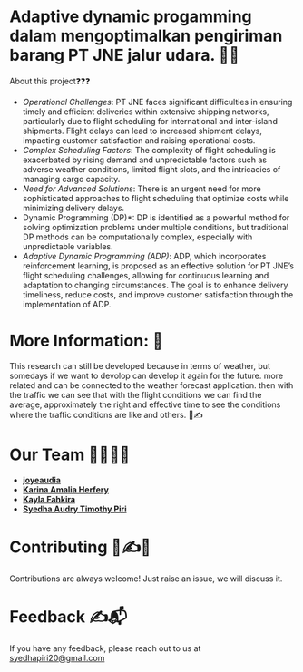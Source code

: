 # Adaptive dynamic progamming dalam mengoptimalkan pengiriman barang PT JNE jalur udara. 🚀🚀

About this project❓❓❓
- *Operational Challenges*:
PT JNE faces significant difficulties in ensuring timely and efficient deliveries within extensive shipping networks, particularly due to flight scheduling for international and inter-island shipments. Flight delays can lead to increased shipment delays, impacting customer satisfaction and raising operational costs.
-  *Complex Scheduling Factors*:
The complexity of flight scheduling is exacerbated by rising demand and unpredictable factors such as adverse weather conditions, limited flight slots, and the intricacies of managing cargo capacity.
-   *Need for Advanced Solutions*: There is an urgent need for more sophisticated approaches to flight scheduling that optimize costs while minimizing delivery delays.
- Dynamic Programming (DP)*:
DP is identified as a powerful method for solving optimization problems under multiple conditions, but traditional DP methods can be computationally complex, especially with unpredictable variables.
- *Adaptive Dynamic Programming (ADP)*:
ADP, which incorporates reinforcement learning, is proposed as an effective solution for PT JNE’s flight scheduling challenges, allowing for continuous learning and adaptation to changing circumstances. The goal is to enhance delivery timeliness, reduce costs, and improve customer satisfaction through the implementation of ADP.

# More Information: 🚀
 
This research can still be developed because in terms of weather, but somedays if we want to devolop can develop it again for the future.
more related and can be connected to the weather forecast application. then with the traffic we can see that with the flight conditions we can find the average, approximately the right and effective time to see the conditions where the traffic conditions are like and others. 🚀✍️

# Our Team 👩‍💻👨‍💻
- **[joyeaudia](joyeaudia752265@gmail.com)**
- **[Karina Amalia Herfery](karinaamalia10@gmail.com)**
- **[Kayla Fahkira](kaylafakhira07@gmail.com)**
- **[Syedha Audry Timothy Piri](syedha.piri8c@gmail.com)**


# Contributing 🚀✍️🍴
Contributions are always welcome! Just raise an issue, we will discuss it.



# Feedback ✍️📬
If you have any feedback, please reach out to us at syedhapiri20@gmail.com
